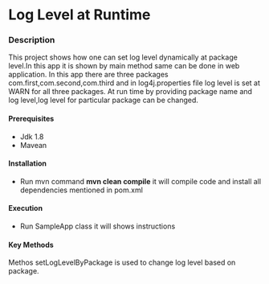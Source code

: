 # Log Level at Runtime

### Description
This project shows how one can set log level dynamically at package level.In this app it is shown by main method same can be done in web 
application.
In this app there are three packages com.first,com.second,com.third and in log4j.properties file log level is set at WARN for all three
packages.
At run time by providing package name and log level,log level for particular package can be changed.

#### Prerequisites
* Jdk 1.8
* Mavean

#### Installation
* Run mvn command **mvn clean compile** it will compile code and install all dependencies mentioned in pom.xml

#### Execution
 * Run SampleApp class it will shows instructions 

#### Key Methods
Methos setLogLevelByPackage is used to change log level based on package.
